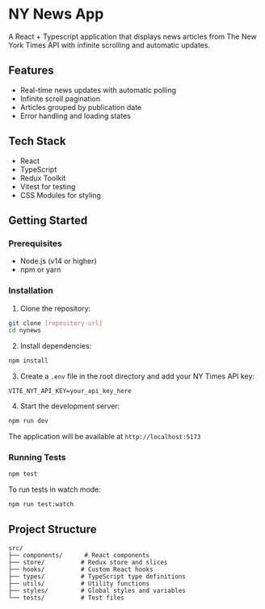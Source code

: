 # NY News App

A React + Typescript application that displays news articles from The New York Times API with infinite scrolling and automatic updates.

## Features

- Real-time news updates with automatic polling
- Infinite scroll pagination
- Articles grouped by publication date
- Error handling and loading states

## Tech Stack

- React
- TypeScript
- Redux Toolkit
- Vitest for testing
- CSS Modules for styling

## Getting Started

### Prerequisites

- Node.js (v14 or higher)
- npm or yarn

### Installation

1. Clone the repository:
```bash
git clone [repository-url]
cd nynews
```

2. Install dependencies:
```bash
npm install
```

3. Create a `.env` file in the root directory and add your NY Times API key:
```
VITE_NYT_API_KEY=your_api_key_here
```

4. Start the development server:
```bash
npm run dev
```

The application will be available at `http://localhost:5173`

### Running Tests

```bash
npm test
```

To run tests in watch mode:
```bash
npm run test:watch
```

## Project Structure

```
src/
├── components/      # React components
├── store/          # Redux store and slices
├── hooks/          # Custom React hooks
├── types/          # TypeScript type definitions
├── utils/          # Utility functions
├── styles/         # Global styles and variables
└── tests/          # Test files
```
